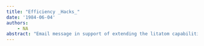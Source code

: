 ```yaml
---
title: "Efficiency _Hacks_"
date: '1984-06-04'
authors: 
    - NA
abstract: "Email message in support of extending the litatom capabilities in Interlisp-D."
---
```


